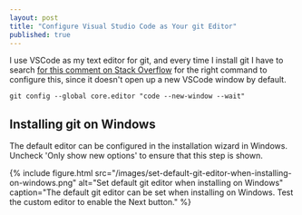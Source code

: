 ```yaml
---
layout: post
title: "Configure Visual Studio Code as Your git Editor"
published: true
---
```


I use VSCode as my text editor for git, and every time I install git I have to search [for this comment on Stack Overflow](https://stackoverflow.com/questions/30024353/how-to-use-visual-studio-code-as-default-editor-for-git#comment-610442117) for the right command to configure this, since it doesn't open up a new VSCode window by default.

```shell
git config --global core.editor "code --new-window --wait"
```

## Installing git on Windows

The default editor can be configured in the installation wizard in Windows. Uncheck 'Only show new options' to ensure that this step is shown.

{% include figure.html
  src="/images/set-default-git-editor-when-installing-on-windows.png"
  alt="Set default git editor when installing on Windows"
  caption="The default git editor can be set when installing on Windows. Test the custom editor to enable the Next button."
%}
